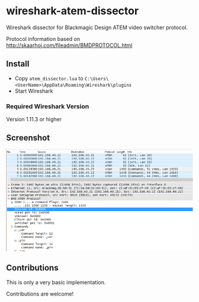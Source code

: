 wireshark-atem-dissector
========================

Wireshark dissector for Blackmagic Design ATEM video switcher protocol.

Protocol information based on http://skaarhoj.com/fileadmin/BMDPROTOCOL.html

## Install

- Copy `atem_dissector.lua` to `C:\Users\<UserName>\AppData\Roaming\Wireshark\plugins`
- Start Wireshark

### Required Wireshark Version

Version 1.11.3 or higher


## Screenshot

![](doc/wireshark-atem-dissector.png)

## Contributions

This is only a very basic implementation.

Contributions are welcome!
